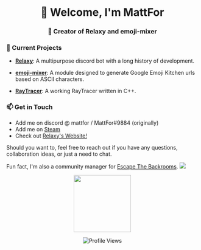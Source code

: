 <h1 align="center">👋 Welcome, I'm MattFor</h1>
<h3 align="center">🚀 Creator of Relaxy and emoji-mixer</h3>

### 🌱 Current Projects

- [**Relaxy**](https://relaxy.xyz): A multipurpose discord bot with a long history of development.

- [**emoji-mixer**](https://www.npmjs.com/package/emoji-mixer): A module designed to generate Google Emoji Kitchen urls based on ASCII characters.

- [**RayTracer**](https://github.com/MattFor/RayTracer): A working RayTracer written in C++.

<!-- <div align="center">
  <img src="https://streak-stats.demolab.com?user=MattFor&locale=en&mode=daily&theme=dark&hide_border=false&border_radius=5&order=3" height="220"/>
</div> -->

### 📫 Get in Touch

- Add me on discord @ mattfor / MattFor#9884 (originally)
- Add me on [Steam](https://steamcommunity.com/id/MattFor/)
- Check out [Relaxy's Website!](https://relaxy.xyz)

Should you want to, feel free to reach out if you have any questions, collaboration ideas, or just a need to chat.

Fun fact, I'm also a community manager for [Escape The Backrooms](https://discord.gg/fancygames). <a href="https://discord.gg/fancygames"><img src="https://img.shields.io/discord/516403532329385985?color=FBD691&logo=discord&logoColor=cream"/></a>

<div align="center">
  <!-- <img src="https://github-readme-stats.vercel.app/api?username=MattFor&hide_title=false&hide_rank=false&show_icons=true&include_all_commits=true&count_private=true&disable_animations=false&theme=dracula&locale=en&hide_border=false" height="150" style="margin-bottom: 10px;"/> -->
  <img src="https://github-readme-stats.vercel.app/api/top-langs?username=MattFor&locale=en&hide_title=false&layout=compact&card_width=320&langs_count=5&theme=dracula&hide_border=false" height="150"/>
</div>

<p align="center">
  <img src="https://komarev.com/ghpvc/?username=mattfor&label=Profile%20views&color=0e75b6&style=flat" alt="Profile Views"/>
</p>

<!-- <img src="https://raw.githubusercontent.com/MattFor/MattFor/output/snake.svg" alt="Snake"/> -->